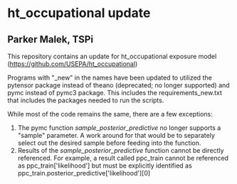 # ht_occupational update
## Parker Malek, TSPi

This repository contains an update for ht_occupational exposure model (https://github.com/USEPA/ht_occupational)

Programs with "_new" in the names have been updated to utilized the pytensor package instead of theano (deprecated; no longer supported) and pymc instead of pymc3 package. 
This includes the requirements_new.txt that includes the packages needed to run the scripts. 

While most of the code remains the same, there are a few exceptions:

1. The pymc function *sample_posterior_predictive* no longer supports a "sample" parameter. A work around for that would be to separately select out the desired sample before feeding into the function.
2. Results of the *sample_posterior_predictive* function cannot be directly referenced. For example, a result called ppc_train cannot be referenced as ppc_train['likelihood'] but must be explicitly identified as
ppc_train.posterior_predictive['likelihood'][0]
